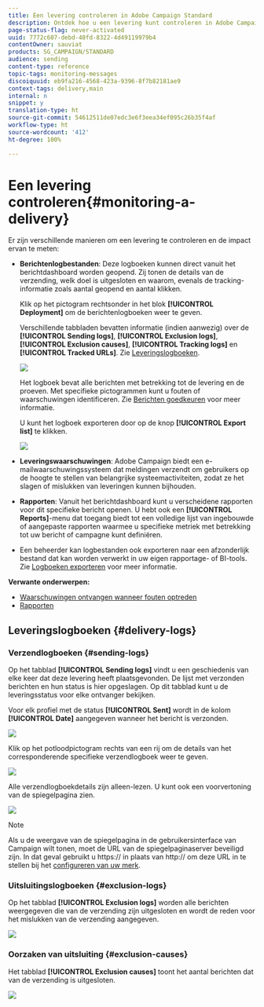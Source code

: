 ```yaml
---
title: Een levering controleren in Adobe Campaign Standard
description: Ontdek hoe u een levering kunt controleren in Adobe Campaign Standard.
page-status-flag: never-activated
uuid: 7772c607-debd-40fd-8322-4d49119979b4
contentOwner: sauviat
products: SG_CAMPAIGN/STANDARD
audience: sending
content-type: reference
topic-tags: monitoring-messages
discoiquuid: eb9fa216-4568-423a-9396-8f7b82181ae9
context-tags: delivery,main
internal: n
snippet: y
translation-type: ht
source-git-commit: 54612511de07edc3e6f3eea34ef095c26b35f4af
workflow-type: ht
source-wordcount: '412'
ht-degree: 100%

---
```



# Een levering controleren{#monitoring-a-delivery}

Er zijn verschillende manieren om een levering te controleren en de impact ervan te meten:

* **Berichtenlogbestanden**: Deze logboeken kunnen direct vanuit het berichtdashboard worden geopend. Zij tonen de details van de verzending, welk doel is uitgesloten en waarom, evenals de tracking-informatie zoals aantal geopend en aantal klikken.

   Klik op het pictogram rechtsonder in het blok **[!UICONTROL Deployment]** om de berichtenlogboeken weer te geven.

   Verschillende tabbladen bevatten informatie (indien aanwezig) over de **[!UICONTROL Sending logs]**, **[!UICONTROL Exclusion logs]**, **[!UICONTROL Exclusion causes]**, **[!UICONTROL Tracking logs]** en **[!UICONTROL Tracked URLs]**. Zie [Leveringslogboeken](#delivery-logs).

   ![](assets/sending_delivery1.png)

   Het logboek bevat alle berichten met betrekking tot de levering en de proeven. Met specifieke pictogrammen kunt u fouten of waarschuwingen identificeren. Zie [Berichten goedkeuren](../../sending/using/previewing-messages.md) voor meer informatie.

   U kunt het logboek exporteren door op de knop **[!UICONTROL Export list]** te klikken.

   ![](assets/sending_delivery2.png)

* **Leveringswaarschuwingen**: Adobe Campaign biedt een e-mailwaarschuwingssysteem dat meldingen verzendt om gebruikers op de hoogte te stellen van belangrijke systeemactiviteiten, zodat ze het slagen of mislukken van leveringen kunnen bijhouden.
* **Rapporten**: Vanuit het berichtdashboard kunt u verscheidene rapporten voor dit specifieke bericht openen. U hebt ook een **[!UICONTROL Reports]**-menu dat toegang biedt tot een volledige lijst van ingebouwde of aangepaste rapporten waarmee u specifieke metriek met betrekking tot uw bericht of campagne kunt definiëren.
* Een beheerder kan logbestanden ook exporteren naar een afzonderlijk bestand dat kan worden verwerkt in uw eigen rapportage- of BI-tools. Zie [Logboeken exporteren](../../automating/using/exporting-logs.md) voor meer informatie.

**Verwante onderwerpen:**

* [Waarschuwingen ontvangen wanneer fouten optreden](../../sending/using/receiving-alerts-when-failures-happen.md)
* [Rapporten](../../reporting/using/about-dynamic-reports.md)

## Leveringslogboeken {#delivery-logs}

### Verzendlogboeken {#sending-logs}

Op het tabblad **[!UICONTROL Sending logs]** vindt u een geschiedenis van elke keer dat deze levering heeft plaatsgevonden. De lijst met verzonden berichten en hun status is hier opgeslagen. Op dit tabblad kunt u de leveringsstatus voor elke ontvanger bekijken.

Voor elk profiel met de status **[!UICONTROL Sent]** wordt in de kolom **[!UICONTROL Date]** aangegeven wanneer het bericht is verzonden.

![](assets/sending_delivery3.png)

Klik op het potloodpictogram rechts van een rij om de details van het corresponderende specifieke verzendlogboek weer te geven.

![](assets/sending_access-sending-log.png)

Alle verzendlogboekdetails zijn alleen-lezen. U kunt ook een voorvertoning van de spiegelpagina zien.

![](assets/sending_sending-log.png)

>[!NOTE]
>
>Als u de weergave van de spiegelpagina in de gebruikersinterface van Campaign wilt tonen, moet de URL van de spiegelpaginaserver beveiligd zijn. In dat geval gebruikt u https:// in plaats van http:// om deze URL in te stellen bij het [configureren van uw merk](../../administration/using/branding.md#configuring-and-using-brands).

### Uitsluitingslogboeken {#exclusion-logs}

Op het tabblad **[!UICONTROL Exclusion logs]** worden alle berichten weergegeven die van de verzending zijn uitgesloten en wordt de reden voor het mislukken van de verzending aangegeven.

![](assets/sending_delivery4.png)

### Oorzaken van uitsluiting {#exclusion-causes}

Het tabblad **[!UICONTROL Exclusion causes]** toont het aantal berichten dat van de verzending is uitgesloten.

![](assets/sending_delivery5.png)
